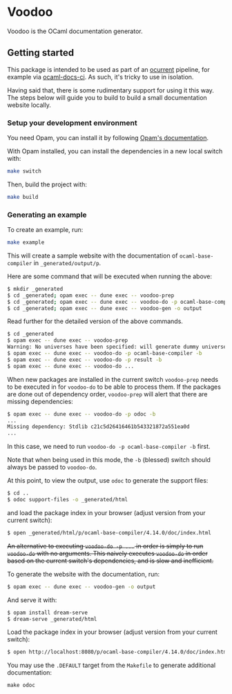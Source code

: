# Voodoo

Voodoo is the OCaml documentation generator.

## Getting started

This package is intended to be used as part of an
[ocurrent](https://github.com/ocurrent/ocurrent) pipeline, for example
via [ocaml-docs-ci](https://github.com/ocurrent/ocaml-docs-ci). As such,
it's tricky to use in isolation.

Having said that, there is some rudimentary support for using it this way. The steps below will guide you to build to build a small documentation website locally.

### Setup your development environment

You need Opam, you can install it by following [Opam's documentation](https://opam.ocaml.org/doc/Install.html).

With Opam installed, you can install the dependencies in a new local switch with:

```bash
make switch
```

Then, build the project with:

```bash
make build
```

### Generating an example

To create an example, run:

```bash
make example
```

This will create a sample website with the documentation of `ocaml-base-compiler` in `_generated/output/p`.

Here are some command that will be executed when running the above:

```bash
$ mkdir _generated
$ cd _generated; opam exec -- dune exec -- voodoo-prep
$ cd _generated; opam exec -- dune exec -- voodoo-do -p ocaml-base-compiler -b
$ cd _generated; opam exec -- dune exec -- voodoo-gen -o output
```

Read further for the detailed version of the above commands.

```bash
$ cd _generated
$ opam exec -- dune exec -- voodoo-prep
Warning: No universes have been specified: will generate dummy universes
$ opam exec -- dune exec -- voodoo-do -p ocaml-base-compiler -b
$ opam exec -- dune exec -- voodoo-do -p result -b
$ opam exec -- dune exec -- voodoo-do ...
```

When new packages are installed in the current switch `voodoo-prep` needs to be executed in
for `voodoo-do` to be able to process them. If the packages are done out of dependency order,
 `voodoo-prep` will alert that there are missing dependencies:

```bash
$ opam exec -- dune exec -- voodoo-do -p odoc -b
...
Missing dependency: Stdlib c21c5d26416461b543321872a551ea0d
...
```

In this case, we need to run `voodoo-do -p ocaml-base-compiler -b` first.

Note that when being used in this mode, the `-b` (blessed) switch should
always be passed to `voodoo-do`.

At this point, to view the output, use `odoc` to generate the support files:

```bash
$ cd ..
$ odoc support-files -o _generated/html
```

and load the package index in your browser (adjust version from your current switch):

```bash
$ open _generated/html/p/ocaml-base-compiler/4.14.0/doc/index.html
```

~~An alternative to executing `voodoo-do -p ...` in order is simply to run
`voodoo-do` with no arguments. This naively executes `voodoo-do` in order
based on the current switch's dependencies, and is slow and inefficient.~~

To generate the website with the documentation, run:

```bash
$ opam exec -- dune exec -- voodoo-gen -o output
```

And serve it with:

```bash
$ opam install dream-serve
$ dream-serve _generated/html
```

Load the package index in your browser (adjust version from your current switch):

```bash
$ open http://localhost:8080/p/ocaml-base-compiler/4.14.0/doc/index.html
```

You may use the `.DEFAULT` target from the `Makefile` to generate additional
documentation:

```
make odoc
```
